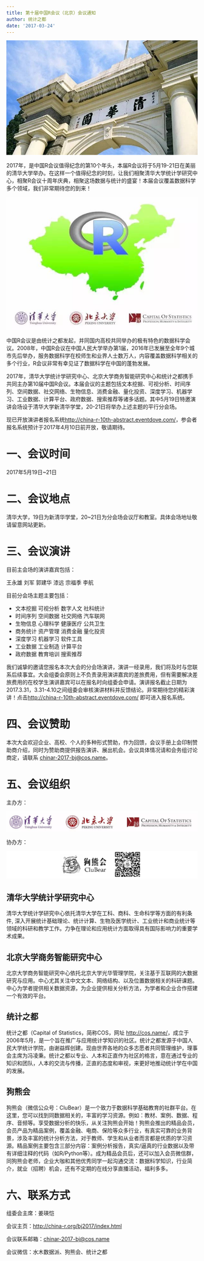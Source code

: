 ```yaml
---
title: 第十届中国R会议（北京）会议通知
author: 统计之都
date: '2017-03-24'
---
```

![](image/thu.png)

2017年，是中国R会议值得纪念的第10个年头，本届R会议将于5月19-21日在美丽的清华大学举办。在这样一个值得纪念的时刻，让我们相聚清华大学统计学研究中心，相聚R会议十周年庆典，相聚这场数据与统计的盛宴！本届会议覆盖数据科学多个领域，我们非常期待您的到来！

![](image/r.thu.png)

中国R会议是由统计之都发起，并同国内高校共同举办的极有特色的数据科学会议。2008年，中国R会议在中国人民大学举办第1届，2016年已发展至全年9个城市先后举办，服务数据科学在校师生和业界人士数万人，内容覆盖数据科学相关的多个行业，R会议非常有幸见证了数据科学在中国的蓬勃发展。

2017年，清华大学统计学研究中心、北京大学商务智能研究中心和统计之都携手共同主办第10届中国R会议。本届会议的主题包括文本挖掘、可视分析、时间序列、空间数据、社交网络、生物信息、消费金融、量化投资、深度学习、机器学习、工业数据、计算平台、政府数据、搜索推荐等诸多话题。其中5月19日特邀演讲会场设于清华大学新清华学堂，20-21日将举办上述主题的平行分会场。

现已开放演讲者报名系统<http://china-r-10th-abstract.eventdove.com/>，参会者报名系统预计于2017年4月10日前开放，敬请期待。

# 一、会议时间

2017年5月19日~21日

# 二、会议地点

清华大学，19日为新清华学堂，20~21日为分会场会议厅和教室。具体会场地址敬请留意网站更新。

# 三、会议演讲
目前主会场的演讲嘉宾包括：

王永雄 刘军 郭建华 漆远 宗福季 李航

目前分会场主题主要包括：

+ 文本挖掘 可视分析 数字人文 社科统计
+ 时间序列 空间数据 社交网络 汽车联网 
+ 生物信息 心理科学 健康医疗 公共卫生
+ 商务统计 资产管理 消费金融 量化投资
+ 深度学习 机器学习 软件工具
+ 工业数据 工业制造 计算平台 
+ 政府数据 教育培训 搜索推荐

我们诚挚的邀请您报名本次大会的分会场演讲，演讲一经录用，我们将及时与您联系后续事宜。大会组委会原则上不负责录用演讲嘉宾的差旅费用，但有需要解决差旅费用的在校学生演讲嘉宾可以在报名时向组委会申请。演讲报名截止日期为2017.3.31，3.31-4.10之间组委会审核演讲材料并反馈结论。非常期待您的精彩演讲！点击<http://china-r-10th-abstract.eventdove.com/> 即可进入报名系统。

# 四、会议赞助
本次大会欢迎企业、高校、个人的多种形式赞助，作为回馈，会议手册上会印制赞助商介绍，同时为赞助商提供报告演讲、展出机会。会议具体情况请和会务组讨论商定，请联系 chinar-2017-bj@cos.name。

# 五、会议组织

主办方：

![](image/host.logo.png)

协办方：

![](image/clubear.logo.png)

## 清华大学统计学研究中心
清华大学统计学研究中心依托清华大学在工科、商科、生命科学等方面的有利条件, 深入开展统计基础理论、统计计算、生物及医学统计、工业统计和商业统计等领域的科研和教学工作。力争在理论和应用统计方面取得具有国际影响力的重要学术成果。

## 北京大学商务智能研究中心
北京大学商务智能研究中心依托北京大学光华管理学院，关注基于互联网的大数据研究与应用。中心尤其关注中文文本、网络结构、以及位置数据相关的科研课题。中心为学者提供相关数据资源，为企业提供相关分析方法，为学者和企业合作搭建一个有效的平台。

## 统计之都
统计之都（Capital of Statistics，简称COS，网址 <http://cos.name/>，成立于2006年5月，是一个旨在推广与应用统计学知识的社区。统计之都发源于中国人民大学统计学院，由谢益辉创建。现由世界各地的众多志愿者共同管理维护，理事会主席为冯凌秉。统计之都以专业、人本和正直作为社区的格言，意在通过专业的知识和团队，人本的交流与传播，正直的态度和审视，来更好地推动统计学在中国的发展。


## 狗熊会

狗熊会（微信公众号：CluBear）是一个致力于数据科学基础教育的社群平台。在这里，您可以找到同数据相关的，丰富的学习资源。例如：教材、案例、数据、程序、音频等。享受数据分析的快乐，从关注狗熊会开始！狗熊会推出的精品会员，会员产品为精品案例，覆盖金融、电商、保险等众多行业，有真实可靠的业务背景，涉及丰富的统计分析方法，对于教师、学生和从业者而言都是优质的学习资源。精品案例主要包含三部分内容：案例分析报告，真实/逼真的行业数据以及带有详细注释的代码（如R/Python等）。成为精品会员后，还可以加入会员微信群，同狗熊会老师，企业大咖和其他优秀同学一起沟通交流：数据科学知识，行业简介，就业（招聘）机会，还有不定期的在线分享直播活动，福利多多。

# 六、联系方式

组委会主席：姜瑛恺

会议主页：<http://china-r.org/bj2017/index.html>

会议联系邮箱：chinar-2017-bj@cos.name

会议微信：水木数据派、狗熊会、统计之都

